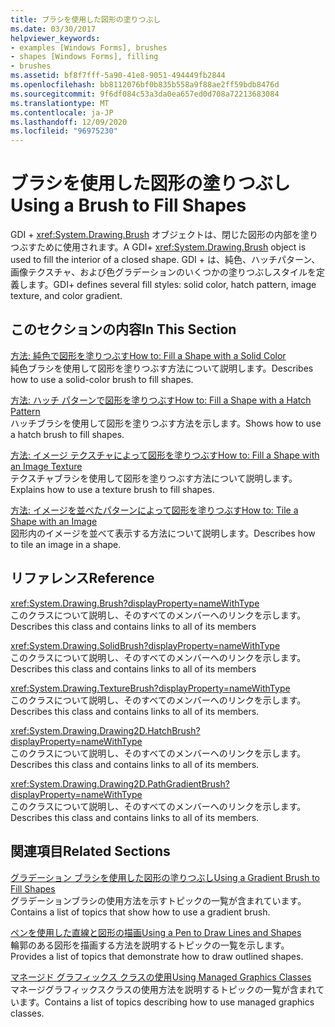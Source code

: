 ```yaml
---
title: ブラシを使用した図形の塗りつぶし
ms.date: 03/30/2017
helpviewer_keywords:
- examples [Windows Forms], brushes
- shapes [Windows Forms], filling
- brushes
ms.assetid: bf8f7fff-5a90-41e8-9051-494449fb2844
ms.openlocfilehash: bb8112076bf0b835b558a9f88ae2ff59bdb8476d
ms.sourcegitcommit: 9f6df084c53a3da0ea657ed0d708a72213683084
ms.translationtype: MT
ms.contentlocale: ja-JP
ms.lasthandoff: 12/09/2020
ms.locfileid: "96975230"
---
```

# <a name="using-a-brush-to-fill-shapes"></a><span data-ttu-id="ef877-102">ブラシを使用した図形の塗りつぶし</span><span class="sxs-lookup"><span data-stu-id="ef877-102">Using a Brush to Fill Shapes</span></span>
<span data-ttu-id="ef877-103">GDI + <xref:System.Drawing.Brush> オブジェクトは、閉じた図形の内部を塗りつぶすために使用されます。</span><span class="sxs-lookup"><span data-stu-id="ef877-103">A GDI+ <xref:System.Drawing.Brush> object is used to fill the interior of a closed shape.</span></span> <span data-ttu-id="ef877-104">GDI + は、純色、ハッチパターン、画像テクスチャ、および色グラデーションのいくつかの塗りつぶしスタイルを定義します。</span><span class="sxs-lookup"><span data-stu-id="ef877-104">GDI+ defines several fill styles: solid color, hatch pattern, image texture, and color gradient.</span></span>  
  
## <a name="in-this-section"></a><span data-ttu-id="ef877-105">このセクションの内容</span><span class="sxs-lookup"><span data-stu-id="ef877-105">In This Section</span></span>  
 [<span data-ttu-id="ef877-106">方法: 純色で図形を塗りつぶす</span><span class="sxs-lookup"><span data-stu-id="ef877-106">How to: Fill a Shape with a Solid Color</span></span>](how-to-fill-a-shape-with-a-solid-color.md)  
 <span data-ttu-id="ef877-107">純色ブラシを使用して図形を塗りつぶす方法について説明します。</span><span class="sxs-lookup"><span data-stu-id="ef877-107">Describes how to use a solid-color brush to fill shapes.</span></span>  
  
 [<span data-ttu-id="ef877-108">方法: ハッチ パターンで図形を塗りつぶす</span><span class="sxs-lookup"><span data-stu-id="ef877-108">How to: Fill a Shape with a Hatch Pattern</span></span>](how-to-fill-a-shape-with-a-hatch-pattern.md)  
 <span data-ttu-id="ef877-109">ハッチブラシを使用して図形を塗りつぶす方法を示します。</span><span class="sxs-lookup"><span data-stu-id="ef877-109">Shows how to use a hatch brush to fill shapes.</span></span>  
  
 [<span data-ttu-id="ef877-110">方法: イメージ テクスチャによって図形を塗りつぶす</span><span class="sxs-lookup"><span data-stu-id="ef877-110">How to: Fill a Shape with an Image Texture</span></span>](how-to-fill-a-shape-with-an-image-texture.md)  
 <span data-ttu-id="ef877-111">テクスチャブラシを使用して図形を塗りつぶす方法について説明します。</span><span class="sxs-lookup"><span data-stu-id="ef877-111">Explains how to use a texture brush to fill shapes.</span></span>  
  
 [<span data-ttu-id="ef877-112">方法: イメージを並べたパターンによって図形を塗りつぶす</span><span class="sxs-lookup"><span data-stu-id="ef877-112">How to: Tile a Shape with an Image</span></span>](how-to-tile-a-shape-with-an-image.md)  
 <span data-ttu-id="ef877-113">図形内のイメージを並べて表示する方法について説明します。</span><span class="sxs-lookup"><span data-stu-id="ef877-113">Describes how to tile an image in a shape.</span></span>  
  
## <a name="reference"></a><span data-ttu-id="ef877-114">リファレンス</span><span class="sxs-lookup"><span data-stu-id="ef877-114">Reference</span></span>  
 <xref:System.Drawing.Brush?displayProperty=nameWithType>  
 <span data-ttu-id="ef877-115">このクラスについて説明し、そのすべてのメンバーへのリンクを示します。</span><span class="sxs-lookup"><span data-stu-id="ef877-115">Describes this class and contains links to all of its members</span></span>  
  
 <xref:System.Drawing.SolidBrush?displayProperty=nameWithType>  
 <span data-ttu-id="ef877-116">このクラスについて説明し、そのすべてのメンバーへのリンクを示します。</span><span class="sxs-lookup"><span data-stu-id="ef877-116">Describes this class and contains links to all of its members</span></span>  
  
 <xref:System.Drawing.TextureBrush?displayProperty=nameWithType>  
 <span data-ttu-id="ef877-117">このクラスについて説明し、そのすべてのメンバーへのリンクを示します。</span><span class="sxs-lookup"><span data-stu-id="ef877-117">Describes this class and contains links to all of its members.</span></span>  
  
 <xref:System.Drawing.Drawing2D.HatchBrush?displayProperty=nameWithType>  
 <span data-ttu-id="ef877-118">このクラスについて説明し、そのすべてのメンバーへのリンクを示します。</span><span class="sxs-lookup"><span data-stu-id="ef877-118">Describes this class and contains links to all of its members.</span></span>  
  
 <xref:System.Drawing.Drawing2D.PathGradientBrush?displayProperty=nameWithType>  
 <span data-ttu-id="ef877-119">このクラスについて説明し、そのすべてのメンバーへのリンクを示します。</span><span class="sxs-lookup"><span data-stu-id="ef877-119">Describes this class and contains links to all of its members.</span></span>  
  
## <a name="related-sections"></a><span data-ttu-id="ef877-120">関連項目</span><span class="sxs-lookup"><span data-stu-id="ef877-120">Related Sections</span></span>  
 [<span data-ttu-id="ef877-121">グラデーション ブラシを使用した図形の塗りつぶし</span><span class="sxs-lookup"><span data-stu-id="ef877-121">Using a Gradient Brush to Fill Shapes</span></span>](using-a-gradient-brush-to-fill-shapes.md)  
 <span data-ttu-id="ef877-122">グラデーションブラシの使用方法を示すトピックの一覧が含まれています。</span><span class="sxs-lookup"><span data-stu-id="ef877-122">Contains a list of topics that show how to use a gradient brush.</span></span>  
  
 [<span data-ttu-id="ef877-123">ペンを使用した直線と図形の描画</span><span class="sxs-lookup"><span data-stu-id="ef877-123">Using a Pen to Draw Lines and Shapes</span></span>](using-a-pen-to-draw-lines-and-shapes.md)  
 <span data-ttu-id="ef877-124">輪郭のある図形を描画する方法を説明するトピックの一覧を示します。</span><span class="sxs-lookup"><span data-stu-id="ef877-124">Provides a list of topics that demonstrate how to draw outlined shapes.</span></span>  
  
 [<span data-ttu-id="ef877-125">マネージド グラフィックス クラスの使用</span><span class="sxs-lookup"><span data-stu-id="ef877-125">Using Managed Graphics Classes</span></span>](using-managed-graphics-classes.md)  
 <span data-ttu-id="ef877-126">マネージグラフィックスクラスの使用方法を説明するトピックの一覧が含まれています。</span><span class="sxs-lookup"><span data-stu-id="ef877-126">Contains a list of topics describing how to use managed graphics classes.</span></span>
